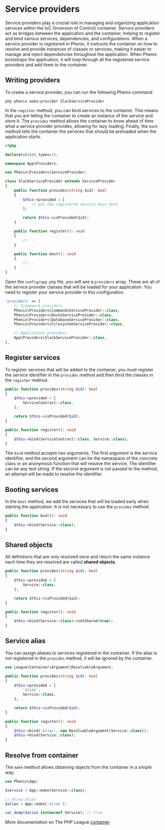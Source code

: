 # Service providers

Service providers play a crucial role in managing and organizing application services within the IoC (Inversion of Control) container. Service providers act as bridges between the application and the container, helping to register and bind various services, dependencies, and configurations. When a service provider is registered in Phenix, it instructs the container on how to resolve and provide instances of classes or services, making it easier to manage and inject dependencies throughout the application. When Phenix bootstraps the application, it will loop through all the registered service providers and add them to the container.

## Writing providers

To create a service provider, you can run the following Phenix command:

```
php phenix make:provider SlackServiceProvider
```

In the `register` method, you can bind services to the container. This means that you are telling the container to create an instance of the service and store it. The `provides` method allows the container to know ahead of time what a service provider provides, allowing for lazy loading. Finally, the `boot` method tells the container the services that should be preloaded when the application starts.

```php
<?php

declare(strict_types=1);

namespace App\Providers;

use Phenix\Providers\ServiceProvider;

class SlackServiceProvider extends ServiceProvider
{
    public function provides(string $id): bool
    {
        $this->provided = [
            // put the registered service keys here
        ];

        return $this->isProvided($id);
    }

    public function register(): void
    {
        // ..
    }

    public function boot(): void
    {
        // ..
    }
}
```

Open the `config/app.php` file, you will see a `providers` array. These are all of the service provider classes that will be loaded for your application. You need to register your service provider in this configuration.

```php
'providers' => [
    // Framework providers
    Phenix\Providers\CommandsServiceProvider::class,
    Phenix\Providers\RouteServiceProvider::class,
    Phenix\Providers\DatabaseServiceProvider::class,
    Phenix\Providers\FilesystemServiceProvider::class,

    // Application providers
    App\Providers\SlackServiceProvider::class,
],
```

## Register services

To register services that will be added to the container, you must register the service identifier in the `provides` method and then bind the classes in the `register` method.

```php
public function provides(string $id): bool
{
    $this->provided = [
        ServiceContract::class,
    ];

    return $this->isProvided($id);
}

public function register(): void
{
    $this->bind(ServiceContract::class, Service::class);
}
```

The `bind` method accepts two arguments. The first argument is the service identifier, and the second argument can be the namespace of the concrete class or an anonymous function that will resolve the service. The identifier can be any text string. If the second argument is not passed to the method, an attempt will be made to resolve the identifier.

## Booting services

In the `boot` method, we add the services that will be loaded early when starting the application. It is not necessary to use the `provides` method.

```php
public function boot(): void
{
    $this->bind(Service::class);
}
```

## Shared objects

All definitions that are only resolved once and return the same instance each time they are resolved are called **shared objects**.

```php
public function provides(string $id): bool
{
    $this->provided = [
        Service::class,
    ];

    return $this->isProvided($id);
}

public function register(): void
{
    $this->bind(Service::class)->setShared(true);
}
```

## Service alias

You can assign aliases to services registered in the container. If the alias is not registered in the `provides` method, it will be ignored by the container.

```php
use League\Container\Argument\ResolvableArgument;

public function provides(string $id): bool
{
    $this->provided = [
        'alias',
        Service::class,
    ];

    return $this->isProvided($id);
}

public function register(): void
{
    $this->bind('alias', new ResolvableArgument(Service::class));
    $this->bind(Service::class);
}
```

## Resolve from container

The `make` method allows obtaining objects from the container in a simple way.

```php
use Phenix\App;

$service = App::make(Service::class);

// Using alias
$alias = App::make('alias');

var_dump($alias instanceof Service); // true
```

More documentation on The PHP League [container](https://container.thephpleague.com/).


